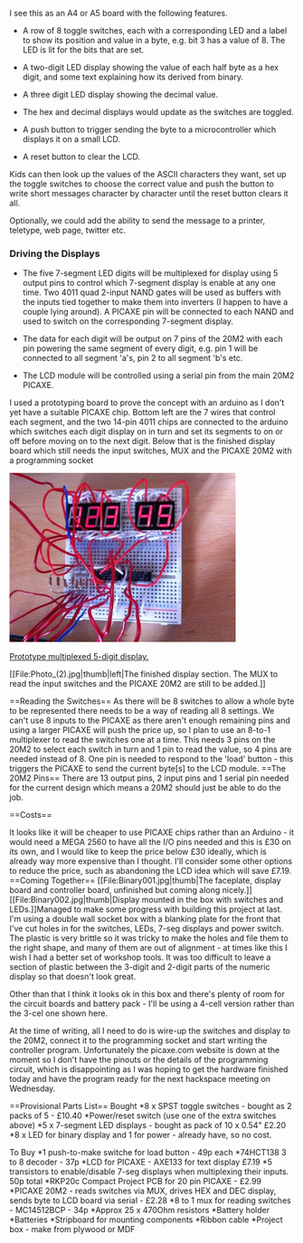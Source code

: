I see this as an A4 or A5 board with the following features.

* A row of 8 toggle switches, each with a corresponding LED and a label to show its position and value in a byte, e.g. bit 3 has a value of 8. The LED is lit for the bits that are set.

* A two-digit LED display showing the value of each half byte as a hex digit, and some text explaining how its derived from binary.

* A three digit LED display showing the decimal value.

* The hex and decimal displays would update as the switches are toggled.

* A push button to trigger sending the byte to a microcontroller which displays it on a small LCD.

* A reset button to clear the LCD.

Kids can then look up the values of the ASCII characters they want, set up the toggle switches to choose the correct value and push the button to write short messages character by character until the reset button clears it all.

Optionally, we could add the ability to send the message to a printer, teletype, web page, twitter etc.

### Driving the Displays

* The five 7-segment LED digits will be multiplexed for display using 5 output pins to control which 7-segment display is enable at any one time. Two 4011 quad 2-input NAND gates will be used as buffers with the inputs tied together to make them into inverters (I happen to have a couple lying around). A PICAXE pin will be connected to each NAND and used to switch on the corresponding 7-segment display.

* The data for each digit will be output on 7 pins of the 20M2 with each pin powering the same segment of every digit, e.g. pin 1 will be connected to all segment 'a's, pin 2 to all segment 'b's etc.

* The LCD module will be controlled using a serial pin from the main 20M2 PICAXE.

I used a prototyping board to prove the concept with an arduino as I don't yet have a suitable PICAXE chip. Bottom left are the 7 wires that control each segment, and the two 14-pin 4011 chips are connected to the arduino which switches each digit display on in turn and set its segments to on or off before moving on to the next digit. Below that is the finished display board which still needs the input switches, MUX and the PICAXE 20M2 with a programming socket

[![Photo_1-thum]][Photo_1-full]

[Prototype multiplexed 5-digit display.][Photo_1-full]

[Photo_1-full]: images/binary/Photo1.jpg
[Photo_1-thum]: images/binary/Photo1-sml.jpg

[[File:Photo_(2).jpg|thumb|left|The finished display section. The MUX to read the input switches and the PICAXE 20M2 are still to be added.]]

==Reading the Switches==
As there will be 8 switches to allow a whole byte to be represented there needs to be a way of reading all 8 settings. We can't use 8 inputs to the PICAXE as there aren't enough remaining pins and using a larger PICAXE will push the price up, so I plan to use an 8-to-1 multiplexer to read the switches one at a time. This needs 3 pins on the 20M2 to select each switch in turn and 1 pin to read the value, so 4 pins are needed instead of 8. One pin is needed to respond to the 'load' button - this triggers the PICAXE to send the current byte[s] to the LCD module.
==The 20M2 Pins==
There are 13 output pins, 2 input pins and 1 serial pin needed for the current design which means a 20M2 should just be able to do the job.

==Costs==

It looks like it will be cheaper to use PICAXE chips rather than an Arduino - it would need a MEGA 2560 to have all the I/O pins needed and this is £30 on its own, and I would like to keep the price below £30 ideally, which is already way more expensive than I thought. I'll consider some other options to reduce the price, such as abandoning the LCD idea which will save £7.19.
==Coming Together==
[[File:Binary001.jpg|thumb|The faceplate, display board and controller board, unfinished but coming along nicely.]][[File:Binary002.jpg|thumb|Display mounted in the box with switches and LEDs.]]Managed to make some progress with building this project at last. I'm using a double wall socket box with a blanking plate for the front that I've cut holes in for the switches, LEDs, 7-seg displays and power switch. The plastic is very brittle so it was tricky to make the holes and file them to the right shape, and many of them are out of alignment - at times like this I wish I had a better set of workshop tools. It was too difficult to leave a section of plastic between the 3-digit and 2-digit parts of the numeric display so that doesn't look great.

Other than that I think it looks ok in this box and there's plenty of room for the circuit boards and battery pack - I'll be using a 4-cell version rather than the 3-cel one shown here.

At the time of writing, all I need to do is wire-up the switches and display to the 20M2, connect it to the programming socket and start writing the controller program. Unfortunately the picaxe.com website is down at the moment so I don't have the pinouts or the details of the programming circuit, which is disappointing as I was hoping to get the hardware finished today and have the program ready for the next hackspace meeting on Wednesday.

==Provisional Parts List==
Bought
*8 x SPST toggle switches - bought as 2 packs of 5 - £10.40
*Power/reset switch (use one of the extra switches above)
*5 x 7-segment LED displays - bought as pack of 10 x 0.54" £2.20
*8 x LED for binary display and 1 for power - already have, so no cost.

To Buy
*1 push-to-make switche for load button - 49p each
*74HCT138 3 to 8 decoder - 37p
*LCD for PICAXE - AXE133 for text display £7.19
*5 transistors to enable/disable 7-seg displays when multiplexing their inputs. 50p total
*RKP20c Compact Project PCB for 20 pin PICAXE - £2.99
*PICAXE 20M2 - reads switches via MUX, drives HEX and DEC display, sends byte to LCD board via serial - £2.28
*8 to 1 mux for reading switches - MC14512BCP - 34p
*Approx 25 x 470Ohm resistors
*Battery holder
*Batteries
*Stripboard for mounting components
*Ribbon cable
*Project box - make from plywood or MDF